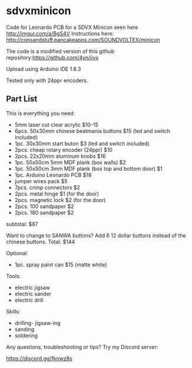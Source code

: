 # sdvxminicon
Code for Leonardo PCB for a SDVX Minicon seen here http://imgur.com/a/BgS4V
Instructions here: http://consandstuff.pancakeapps.com/SOUNDVOLTEX/minicon

The code is a modified version of this github repository:https://github.com/4yn/iivx

Upload using Arduino IDE 1.8.3

Tested only with 24ppr encoders.

## Part List

This is everything you need:

- 5mm laser cut clear acrylic $10-15
- 6pcs. 50x30mm chinese beatmania buttons $15 (led and switch included)
- 1pc. 30x30mm start buton $3 (led and switch included)
- 2pcs. cheap rotary encoder (24ppr) $10
- 2pcs. 22x20mm aluminum knobs $16
- 1pc. 50x50cm 5mm MDF plank (box walls) $2
- 1pc. 50x50cm 3mm MDF plank (box top and bottom door) $1
- 1pc. Arduino Leonardo PCB $18
- jumper wires pack $5
- 7pcs. crimp connectors $2 
- 2pcs. metal hinge $1 (for the door)
- 2pcs. magnetic lock $2 (for the door)
- 2pcs. 100 sandpaper $2
- 2pcs. 180 sandpaper $2

subtotal: $87

Want to change to SANWA buttons?
Add 6 12 dollar buttons instead of the chinese buttons.
Total: $144

Optional:
- 1pc. spray paint can $15 (matte white)

Tools:
- electric jigsaw
- electric sander
- electric drill

Skills:
- drilling- jigsaw-ing
- sanding
- soldering

Any questions, troubleshooting or tips? Try my Discord server:

https://discord.gg/fknwz8s

